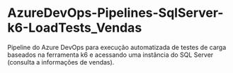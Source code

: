 # AzureDevOps-Pipelines-SqlServer-k6-LoadTests_Vendas
Pipeline do Azure DevOps para execução automatizada de testes de carga baseados na ferramenta k6 e acessando uma instância do SQL Server (consulta a informações de vendas).
